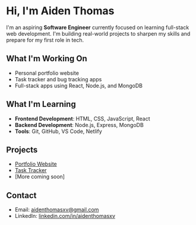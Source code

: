 # Hi, I'm Aiden Thomas

I'm an aspiring **Software Engineer** currently focused on learning full-stack web development. I'm building real-world projects to sharpen my skills and prepare for my first role in tech.

## What I'm Working On
- Personal portfolio website
- Task tracker and bug tracking apps
- Full-stack apps using React, Node.js, and MongoDB

## What I'm Learning
- **Frontend Development**: HTML, CSS, JavaScript, React
- **Backend Development**: Node.js, Express, MongoDB
- **Tools**: Git, GitHub, VS Code, Netlify

## Projects
- [Portfolio Website]()
- [Task Tracker]()
- [More coming soon]

## Contact
- Email: aidenthomasxv@gmail.com  
- LinkedIn: [linkedin.com/in/aidenthomasxv](https://linkedin.com/in/aidenthomasxv)
